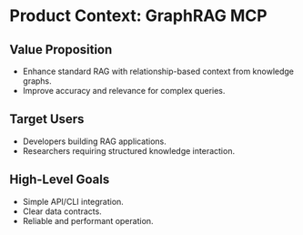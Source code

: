 # Product Context: GraphRAG MCP

## Value Proposition
- Enhance standard RAG with relationship-based context from knowledge graphs.
- Improve accuracy and relevance for complex queries.

## Target Users
- Developers building RAG applications.
- Researchers requiring structured knowledge interaction.

## High-Level Goals
- Simple API/CLI integration.
- Clear data contracts.
- Reliable and performant operation. 